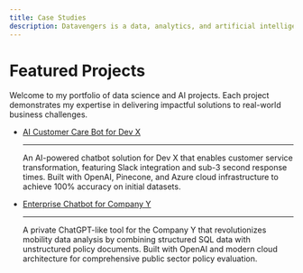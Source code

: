 ```yaml
---
title: Case Studies
description: Datavengers is a data, analytics, and artificial intelligence company founded by Dr Miguel Miranda Dias to help businesses integrate AI and data into their operations. 
---
```


# Featured Projects

Welcome to my portfolio of data science and AI projects. Each project demonstrates my expertise in delivering impactful solutions to real-world business challenges.

<div class="grid cards" markdown>

-   [AI Customer Care Bot for Dev X](projects/project-1.md)

    ---

    An AI-powered chatbot solution for Dev X that enables customer service transformation, featuring Slack integration and sub-3 second response times. Built with OpenAI, Pinecone, and Azure cloud infrastructure to achieve 100% accuracy on initial datasets.

-   [Enterprise Chatbot for Company Y](projects/project-2.md)

    ---

    A private ChatGPT-like tool for the Company Y that revolutionizes mobility data analysis by combining structured SQL data with unstructured policy documents. Built with OpenAI and modern cloud architecture for comprehensive public sector policy evaluation.

</div>